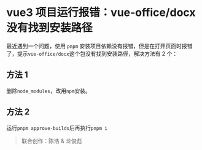 # vue3 项目运行报错：vue-office/docx 没有找到安装路径

最近遇到一个问题，使用 `pnpm` 安装项目依赖没有报错，但是在打开页面时报错了，提示`vue-office/docx`这个包没有找到安装路径，解决方法有 2 个：

## 方法 1

删除`node_modules`，改用`npm`安装。

## 方法 2

运行`pnpm approve-builds`后再执行`pnpm i`

> 联合创作：陈浩 & 龙俊彪
